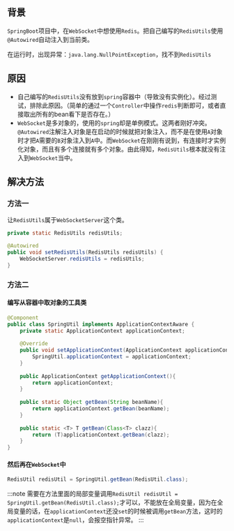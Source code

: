 ## 背景

`SpringBoot`项目中，在`WebSocket`中想使用`Redis`。把自己编写的`RedisUtils`使用`@Autowired`自动注入到当前类。

在运行时，出现异常：`java.lang.NullPointException`，找不到`RedisUtils`

## 原因

- 自己编写的`RedisUtils`没有放到`spring`容器中（导致没有实例化）。经过测试，排除此原因。（简单的通过一个`Controller`中操作`redis`判断即可，或者直接取出所有的bean看下是否存在。）
- `WebSocket`是多对象的，使用的`spring`却是单例模式。这两者刚好冲突。`@Autowired`注解注入对象是在启动的时候就把对象注入，而不是在使用`A`对象时才把`A`需要的`B`对象注入到`A`中。而`WebSocket`在刚刚有说到，有连接时才实例化对象，而且有多个连接就有多个对象。由此得知，`RedisUtils`根本就没有注入到`WebSocket`当中。

## 解决方法

### 方法一

让`RedisUtils`属于`WebSocketServer`这个类。

```java
private static RedisUtils redisUtils;

@Autowired
public void setRedisUtils(RedisUtils redisUtils) {
    WebSocketServer.redisUtils = redisUtils;
}
```

### 方法二

#### 编写从容器中取对象的工具类

```java         
@Component
public class SpringUtil implements ApplicationContextAware {
    private static ApplicationContext applicationContext;
 
    @Override
    public void setApplicationContext(ApplicationContext applicationContext) throws BeansException {
        SpringUtil.applicationContext = applicationContext;
    }
 
    public ApplicationContext getApplicationContext(){
        return applicationContext;
    }
 
    public static Object getBean(String beanName){
        return applicationContext.getBean(beanName);
    }
 
    public static <T> T getBean(Class<T> clazz){
        return (T)applicationContext.getBean(clazz);
    }
}
```

#### 然后再在`WebSocket`中

```java
RedisUtil redisUtil = SpringUtil.getBean(RedisUtil.class);
```

:::note
需要在方法里面的局部变量调用`RedisUtil redisUtil = SpringUtil.getBean(RedisUtil.class);`才可以，不能放在全局变量，因为在全局变量的话，在`applicationContext`还没`set`的时候被调用`getBean`方法，这时的`applicationContext`是`null`，会报空指针异常。
:::

